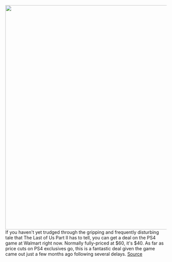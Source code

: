<img src='https://cdn.vox-cdn.com/thumbor/ZHRqck3HLE93QH8scNeL4LfolRE=/0x0:3840x2160/1200x800/filters:focal(2400x903:3014x1517)/cdn.vox-cdn.com/uploads/chorus_image/image/67415291/TLOUPII_Review_Screenshot_01.0.jpg' width='700px' /><br/>
If you haven't yet trudged through the gripping and frequently disturbing tale that The Last of Us Part II has to tell, you can get a deal on the PS4 game at Walmart right now. Normally fully-priced at $60, it's $40. As far as price cuts on PS4 exclusives go, this is a fantastic deal given the game came out just a few months ago following several delays.
<a href='https://www.theverge.com/good-deals/2020/9/16/21439495/the-last-of-us-part-ii-ps4-deal-sale-amazon-kindle-oasis'> Source <a/>
